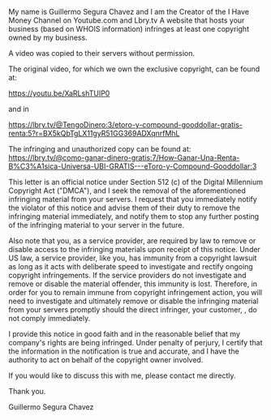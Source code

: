 My name is Guillermo Segura Chavez and I am the Creator of the I Have Money Channel on Youtube.com and Lbry.tv
A website that hosts your business (based on WHOIS information) infringes at least one copyright owned by my business.

A video was copied to their servers without permission.

The original video, for which we own the exclusive copyright, can be found at:

https://youtu.be/XaRLshTUIP0

and in

https://lbry.tv/@TengoDinero:3/etoro-y-compound-gooddollar-gratis-renta:5?r=BX5kQbTgLX11gyR51GG369ADXqnrfMhL

The infringing and unauthorized copy can be found at:
https://lbry.tv/@como-ganar-dinero-gratis:7/How-Ganar-Una-Renta-B%C3%A1sica-Universa-UBI-GRATIS---eToro-y-Compound-Gooddollar:3

This letter is an official notice under Section 512 (c) of the Digital Millennium Copyright Act ("DMCA"), and I seek the removal of the aforementioned infringing material from your servers. I request that you immediately notify the violator of this notice and advise them of their duty to remove the infringing material immediately, and notify them to stop any further posting of the infringing material to your server in the future.

Also note that you, as a service provider, are required by law to remove or disable access to the infringing materials upon receipt of this notice. Under US law, a service provider, like you, has immunity from a copyright lawsuit as long as it acts with deliberate speed to investigate and rectify ongoing copyright infringements. If the service providers do not investigate and remove or disable the material offender, this immunity is lost. Therefore, in order for you to remain immune from copyright infringement action, you will need to investigate and ultimately remove or disable the infringing material from your servers promptly should the direct infringer, your customer, , do not comply immediately.

I provide this notice in good faith and in the reasonable belief that my company's rights are being infringed. Under penalty of perjury, I certify that the information in the notification is true and accurate, and I have the authority to act on behalf of the copyright owner involved.

If you would like to discuss this with me, please contact me directly.

Thank you.

Guillermo Segura Chavez

<private info removed>

